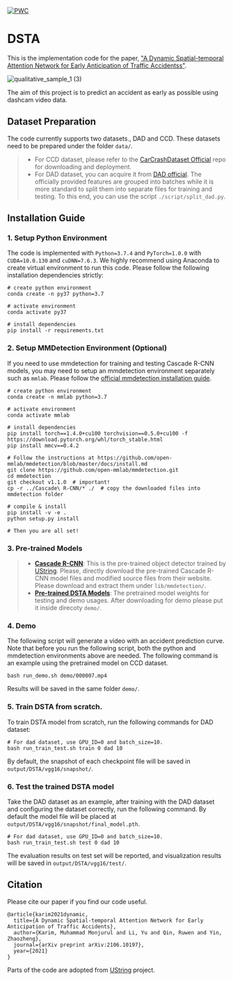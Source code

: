 [![PWC](https://img.shields.io/endpoint.svg?url=https://paperswithcode.com/badge/a-dynamic-spatial-temporal-attention-network/accident-anticipation-on-ccd)](https://paperswithcode.com/sota/accident-anticipation-on-ccd?p=a-dynamic-spatial-temporal-attention-network)
# DSTA
This is the implementation code for the paper, <a href="https://arxiv.org/abs/2106.10197"> "A Dynamic Spatial-temporal Attention Network for Early Anticipation of Traffic Accidentss"</a>.</p>

<img width="464*2" alt="qualitative_sample_1 (3)" src="https://user-images.githubusercontent.com/40798690/124397340-421cd100-dcdd-11eb-81b6-66dc594d5bd6.PNG">


The aim of this project is to predict an accident as early as possible using dashcam video data.

<a name="dataset"></a>
## Dataset Preparation

The code currently supports two datasets., DAD and CCD. These datasets need to be prepared under the folder `data/`. 

> * For CCD dataset, please refer to the [CarCrashDataset Official](https://github.com/Cogito2012/CarCrashDataset) repo for downloading and deployment. 
> * For DAD dataset, you can acquire it from [DAD official](https://github.com/smallcorgi/Anticipating-Accidents). The officially provided features are grouped into batches while it is more standard to split them into separate files for training and testing. To this end, you can use the script `./script/split_dad.py`.

<a name="install"></a>
## Installation Guide

### 1. Setup Python Environment

The code is implemented with `Python=3.7.4` and `PyTorch=1.0.0` with `CUDA=10.0.130` and `cuDNN=7.6.3`. We highly recommend using Anaconda to create virtual environment to run this code. Please follow the following installation dependencies strictly:
```shell
# create python environment
conda create -n py37 python=3.7

# activate environment
conda activate py37

# install dependencies
pip install -r requirements.txt
```

### 2. Setup MMDetection Environment (Optional)

If you need to use mmdetection for training and testing Cascade R-CNN models, you may need to setup an mmdetection environment separately such as `mmlab`. Please follow the [official mmdetection installation guide](https://github.com/open-mmlab/mmdetection/blob/master/docs/install.md).
```shell
# create python environment
conda create -n mmlab python=3.7

# activate environment
conda activate mmlab

# install dependencies
pip install torch==1.4.0+cu100 torchvision==0.5.0+cu100 -f https://download.pytorch.org/whl/torch_stable.html
pip install mmcv==0.4.2

# Follow the instructions at https://github.com/open-mmlab/mmdetection/blob/master/docs/install.md
git clone https://github.com/open-mmlab/mmdetection.git
cd mmdetection
git checkout v1.1.0  # important!
cp -r ../Cascade\ R-CNN/* ./  # copy the downloaded files into mmdetection folder

# compile & install
pip install -v -e .
python setup.py install

# Then you are all set!
``` 
<a name="models"></a>
### 3.  Pre-trained Models
> * [**Cascade R-CNN**](https://drive.google.com/drive/folders/1fbjKrzgXv_FobuIAS37k9beCkxYzVavi?usp=sharing): This is the pre-trained object detector trained by [UString](https://github.com/Cogito2012/UString). Please, directly download the pre-trained Cascade R-CNN model files and modified source files from their website. Please download and extract them under `lib/mmdetection/`.
> * [**Pre-trained DSTA Models**](https://drive.google.com/drive/folders/1QpfxS58XqBUex6zwZG1DWD0rd0Nb-aAu?usp=sharing): The pretrained model weights for testing and demo usages. After downloading for demo please put it inside direcoty `demo/`.

### 4. Demo

The following script will generate a video with an accident prediction curve. Note that before you run the following script, both the python and mmdetection environments above are needed. The following command is an example using the pretrained model on CCD dataset. 

```shell
bash run_demo.sh demo/000007.mp4
```
Results will be saved in the same folder `demo/`.


### 5. Train DSTA from scratch.

To train DSTA model from scratch, run the following commands for DAD dataset:
```shell
# For dad dataset, use GPU_ID=0 and batch_size=10.
bash run_train_test.sh train 0 dad 10
```
By default, the snapshot of each checkpoint file will be saved in `output/DSTA/vgg16/snapshot/`.


### 6. Test the trained DSTA model

Take the DAD dataset as an example, after training with the DAD dataset and configuring the dataset correctly, run the following command. By default the model file will be placed at `output/DSTA/vgg16/snapshot/final_model.pth`.
```shell
# For dad dataset, use GPU_ID=0 and batch_size=10.
bash run_train_test.sh test 0 dad 10
```
The evaluation results on test set will be reported, and visualization results will be saved in `output/DSTA/vgg16/test/`.

<a name="citation"></a>
## Citation

Please cite our paper if you find our code useful.

```
@article{karim2021dynamic,
  title={A Dynamic Spatial-temporal Attention Network for Early Anticipation of Traffic Accidents},
  author={Karim, Muhammad Monjurul and Li, Yu and Qin, Ruwen and Yin, Zhaozheng},
  journal={arXiv preprint arXiv:2106.10197},
  year={2021}
}
```

Parts of the code are adopted from [UString](https://github.com/Cogito2012/UString) project.
